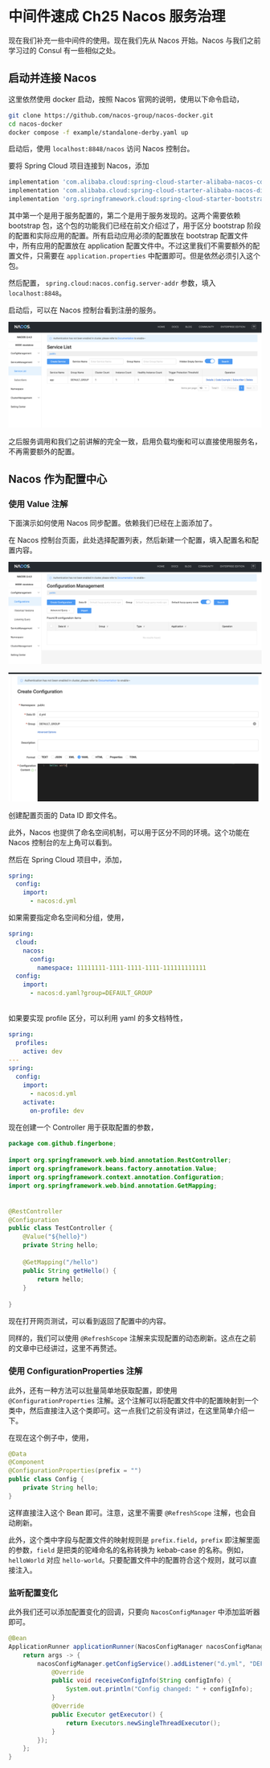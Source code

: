 # 中间件速成 Ch25 Nacos 服务治理

现在我们补充一些中间件的使用。现在我们先从 Nacos 开始。Nacos 与我们之前学习过的 Consul 有一些相似之处。

## 启动并连接 Nacos

这里依然使用 docker 启动，按照 Nacos 官网的说明，使用以下命令启动，

```bash
git clone https://github.com/nacos-group/nacos-docker.git
cd nacos-docker
docker compose -f example/standalone-derby.yaml up
```

启动后，使用 `localhost:8848/nacos` 访问 Nacos 控制台。

要将 Spring Cloud 项目连接到 Nacos，添加

```groovy
implementation 'com.alibaba.cloud:spring-cloud-starter-alibaba-nacos-config:2023.0.3.2'
implementation 'com.alibaba.cloud:spring-cloud-starter-alibaba-nacos-discovery:2023.0.3.2'
implementation 'org.springframework.cloud:spring-cloud-starter-bootstrap:4.2.0'
```

其中第一个是用于服务配置的，第二个是用于服务发现的。这两个需要依赖 bootstrap 包，这个包的功能我们已经在前文介绍过了，用于区分 bootstrap 阶段的配置和实际应用的配置。所有启动应用必须的配置放在 bootstrap 配置文件中，所有应用的配置放在 application 配置文件中。不过这里我们不需要额外的配置文件，只需要在 `application.properties` 中配置即可。但是依然必须引入这个包。

然后配置， `spring.cloud:nacos.config.server-addr` 参数，填入 `localhost:8848`。

启动后，可以在 Nacos 控制台看到注册的服务。

![Nacos 控制台中被注册的服务](25/image.png)

之后服务调用和我们之前讲解的完全一致，启用负载均衡和可以直接使用服务名，不再需要额外的配置。

## Nacos 作为配置中心

### 使用 Value 注解

下面演示如何使用 Nacos 同步配置。依赖我们已经在上面添加了。

在 Nacos 控制台页面，此处选择配置列表，然后新建一个配置，填入配置名和配置内容。

![配置列表页](25/image-1.png)

![创建配置](25/image-2.png)

创建配置页面的 Data ID 即文件名。

此外，Nacos 也提供了命名空间机制，可以用于区分不同的环境。这个功能在 Nacos 控制台的左上角可以看到。

然后在 Spring Cloud 项目中，添加，

```yaml
spring:
  config:
    import:
      - nacos:d.yml
```

如果需要指定命名空间和分组，使用，

```yaml
spring:
  cloud:
    nacos:
      config:
        namespace: 11111111-1111-1111-1111-111111111111
  config:
    import:
      - nacos:d.yaml?group=DEFAULT_GROUP
   
```

如果要实现 profile 区分，可以利用 yaml 的多文档特性，

```yaml
spring:
  profiles:
    active: dev
---
spring:
  config:
    import:
      - nacos:d.yml
    activate:
      on-profile: dev
```

现在创建一个 Controller 用于获取配置的参数，

```java
package com.github.fingerbone;

import org.springframework.web.bind.annotation.RestController;
import org.springframework.beans.factory.annotation.Value;
import org.springframework.context.annotation.Configuration;
import org.springframework.web.bind.annotation.GetMapping;


@RestController
@Configuration
public class TestController {
    @Value("${hello}")
    private String hello;

    @GetMapping("/hello")
    public String getHello() {
        return hello;
    }
     
}
```

现在打开网页测试，可以看到返回了配置中的内容。

同样的，我们可以使用 `@RefreshScope` 注解来实现配置的动态刷新。这点在之前的文章中已经讲过，这里不再赘述。

### 使用 ConfigurationProperties 注解

此外，还有一种方法可以批量简单地获取配置，即使用 `@ConfigurationProperties` 注解。这个注解可以将配置文件中的配置映射到一个类中，然后直接注入这个类即可。这一点我们之前没有讲过，在这里简单介绍一下。

在现在这个例子中，使用，

```java
@Data
@Component
@ConfigurationProperties(prefix = "")
public class Config {
    private String hello;
}
```

这样直接注入这个 Bean 即可。注意，这里不需要 `@RefreshScope` 注解，也会自动刷新。

此外，这个类中字段与配置文件的映射规则是 `prefix.field`，`prefix` 即注解里面的参数，`field` 是把类的驼峰命名的名称转换为 kebab-case 的名称。例如，`helloWorld` 对应 `hello-world`。只要配置文件中的配置符合这个规则，就可以直接注入。

### 监听配置变化

此外我们还可以添加配置变化的回调，只要向 `NacosConfigManager` 中添加监听器即可。

```java
@Bean
ApplicationRunner applicationRunner(NacosConfigManager nacosConfigManager) {
    return args -> {
        nacosConfigManager.getConfigService().addListener("d.yml", "DEFAULT_GROUP", new Listener() {
            @Override
            public void receiveConfigInfo(String configInfo) {
                System.out.println("Config changed: " + configInfo);
            }
            @Override
            public Executor getExecutor() {
                return Executors.newSingleThreadExecutor();
            }
        });
    };
}
```
